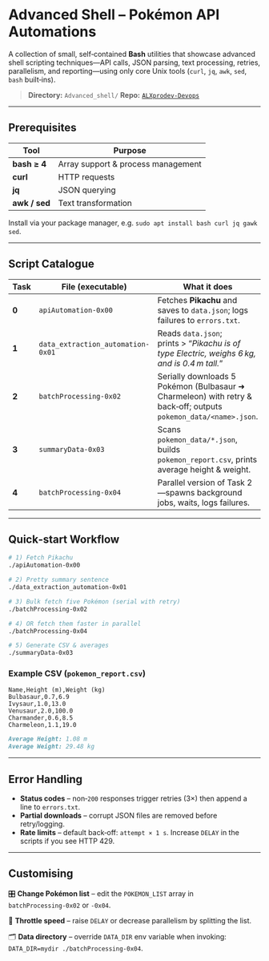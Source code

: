 # Advanced Shell – Pokémon API Automations

A collection of small, self‑contained **Bash** utilities that showcase advanced shell scripting techniques—API calls, JSON parsing, text processing, retries, parallelism, and reporting—using only core Unix tools (`curl`, `jq`, `awk`, `sed`, `bash` built‑ins).

> **Directory:** `Advanced_shell/`
> **Repo:** [`ALXprodev‑Devops`](https://github.com/your‑org/ALXprodev‑Devops)

---

## Prerequisites

| Tool          | Purpose                            |
| ------------- | ---------------------------------- |
| **bash ≥ 4**  | Array support & process management |
| **curl**      | HTTP requests                      |
| **jq**        | JSON querying                      |
| **awk / sed** | Text transformation                |

Install via your package manager, e.g. `sudo apt install bash curl jq gawk sed`.

---

## Script Catalogue

| Task  | File (executable)                 | What it does                                                                                                     |
| ----- | --------------------------------- | ---------------------------------------------------------------------------------------------------------------- |
| **0** | `apiAutomation-0x00`              | Fetches **Pikachu** and saves to `data.json`; logs failures to `errors.txt`.                                     |
| **1** | `data_extraction_automation-0x01` | Reads `data.json`; prints > “*Pikachu is of type Electric, weighs 6 kg, and is 0.4 m tall.*”                     |
| **2** | `batchProcessing-0x02`            | Serially downloads 5 Pokémon (Bulbasaur ➜ Charmeleon) with retry & back‑off; outputs `pokemon_data/<name>.json`. |
| **3** | `summaryData-0x03`                | Scans `pokemon_data/*.json`, builds `pokemon_report.csv`, prints average height & weight.                        |
| **4** | `batchProcessing-0x04`            | Parallel version of Task 2—spawns background jobs, waits, logs failures.                                         |

---

## Quick‑start Workflow

```bash
# 1) Fetch Pikachu
./apiAutomation-0x00

# 2) Pretty summary sentence
./data_extraction_automation-0x01

# 3) Bulk fetch five Pokémon (serial with retry)
./batchProcessing-0x02

# 4) OR fetch them faster in parallel
./batchProcessing-0x04

# 5) Generate CSV & averages
./summaryData-0x03
```

### Example CSV (`pokemon_report.csv`)

```csv
Name,Height (m),Weight (kg)
Bulbasaur,0.7,6.9
Ivysaur,1.0,13.0
Venusaur,2.0,100.0
Charmander,0.6,8.5
Charmeleon,1.1,19.0
```

```md
Average Height: 1.08 m
Average Weight: 29.48 kg
```

---

## Error Handling

* **Status codes** – non‑`200` responses trigger retries (3×) then append a line to `errors.txt`.
* **Partial downloads** – corrupt JSON files are removed before retry/logging.
* **Rate limits** – default back‑off: `attempt × 1 s`. Increase `DELAY` in the scripts if you see HTTP 429.

---

## Customising

🎛️ **Change Pokémon list** – edit the `POKEMON_LIST` array in `batchProcessing‑0x02` or `‑0x04`.

🐢 **Throttle speed** – raise `DELAY` or decrease parallelism by splitting the list.

🗂️ **Data directory** – override `DATA_DIR` env variable when invoking:
`DATA_DIR=mydir ./batchProcessing-0x04`.
